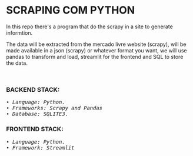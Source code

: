 # SCRAPING COM PYTHON

<p>In this repo there's a program that do the scrapy in a site to generate informtion.</p>
<p>The data will be extracted from the mercado livre website (scrapy), will be made available in a json (scrapy) or whatever format you want, we will use pandas to transform and load, streamlit for the frontend and SQL to store the data.</p>
</br>

<h3>BACKEND STACK:</h3>

<pre>
<i>• Language: Python.</i>
<i>• Frameworks: Scrapy and Pandas</i>
<i>• Database: SQLITE3.</i>
</pre>

<h3><b>FRONTEND STACK: </b></h3>

<pre>
<i>• Language: Python.</i>
<i>• Framework: Streamlit</i>
</pre>
